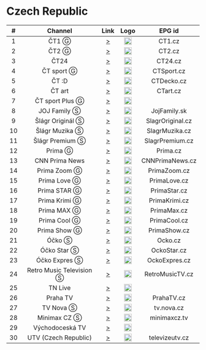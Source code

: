 <h1>Czech Republic</h1>

| #   | Channel        | Link  | Logo | EPG id |
|:---:|:--------------:|:-----:|:----:|:------:|
| 1   | ČT1 Ⓖ    | [>](https://sktv.plainrock127.xyz/get.php?x=CT1) | <img height="20" src="https://i.imgur.com/qBlEbN3.png"/> | CT1.cz |
| 2   | ČT2 Ⓖ    | [>](https://sktv.plainrock127.xyz/get.php?x=CT2) | <img height="20" src="https://i.imgur.com/HpnGC6A.png"/> | CT2.cz |
| 3   | ČT24      | [>](https://sktv.plainrock127.xyz/get.php?x=CT24) | <img height="20" src="https://i.imgur.com/pUMRFs1.png"/> | CT24.cz |
| 4   | ČT sport Ⓖ    | [>](https://sktv.plainrock127.xyz/get.php?x=CTsport) | <img height="20" src="https://i.imgur.com/I2dltZW.png"/> | CTSport.cz |
| 5   | ČT :D      | [>](https://sktv.plainrock127.xyz/get.php?x=CT_D) | <img height="20" src="https://i.imgur.com/Pa5rLpA.png"/> | CTDecko.cz |
| 6   | ČT art      | [>](https://sktv.plainrock127.xyz/get.php?x=CTart) | <img height="20" src="https://i.imgur.com/u8mfETB.png"/> | CTart.cz |
| 7   | ČT sport Plus Ⓖ    | [>](https://sktv.plainrock127.xyz/get.php?x=CTsportPlus) | <img height="20" src="https://i.imgur.com/5JiMynW.png"/> | |
| 8   | JOJ Family Ⓢ    | [>](https://live.cdn.joj.sk/live/hls/family-540.m3u8) | <img height="20" src="https://i.imgur.com/IZHIAAj.png"/> | JojFamily.sk |
| 9   | Šlágr Originál Ⓢ    | [>](https://stream-6.mazana.tv/slagr.m3u) | <img height="20" src="https://i.imgur.com/fQcx9S2.png"/> | SlagrOriginal.cz |
| 10  | Šlágr Muzika Ⓢ    | [>](https://stream-33.mazana.tv/slagr2.m3u) | <img height="20" src="https://i.imgur.com/J9YHDVS.png"/> | SlagrMuzika.cz |
| 11  | Šlágr Premium Ⓢ    | [>](https://stream-15.mazana.tv/slagrpremium.m3u) | <img height="20" src="https://i.imgur.com/Lp0IqDx.png"/> | SlagrPremium.cz |
| 12  | Prima Ⓖ   | [>](https://prima-ott-live.ssl.cdn.cra.cz/channels/prima_family/playlist/cze/live_hd.m3u8?offsetSeconds=0&url=0) | <img height="20" src="https://i.imgur.com/0aHT2Nj.png"> | Prima.cz |
| 13  | CNN Prima News   | [>](https://prima-ott-live.ssl.cdn.cra.cz/channels/prima_cnn/playlist/cze/live_hd.m3u8?offsetSeconds=0&url=0) | <img height="20" src="https://i.imgur.com/Il7t0bU.png"> | CNNPrimaNews.cz |
| 14  | Prima Zoom Ⓖ   | [>](https://prima-ott-live.ssl.cdn.cra.cz/channels/prima_zoom/playlist/cze/live_hd.m3u8?offsetSeconds=0&url=0) | <img height="20" src="https://i.imgur.com/zuzBucZ.png"> | PrimaZoom.cz |
| 15  | Prima Love Ⓖ   | [>](https://prima-ott-live.ssl.cdn.cra.cz/channels/prima_love/playlist/cze/live_hd.m3u8?offsetSeconds=0&url=0) | <img height="20" src="https://i.imgur.com/TOCZc3Y.png"> | PrimaLove.cz |
| 16  | Prima STAR Ⓖ   | [>](https://prima-ott-live.ssl.cdn.cra.cz/channels/prima_star/playlist/cze/live_hd.m3u8?offsetSeconds=0&url=0) | <img height="20" src="https://i.imgur.com/tQGwvNs.png"> | PrimaStar.cz |
| 17  | Prima Krimi Ⓖ   | [>](https://prima-ott-live.ssl.cdn.cra.cz/channels/prima_krimi/playlist/cze/live_hd.m3u8?offsetSeconds=0&url=0) | <img height="20" src="https://i.imgur.com/Dn2YxrA.png"> | PrimaKrimi.cz |
| 18  | Prima MAX Ⓖ   | [>](https://prima-ott-live.ssl.cdn.cra.cz/channels/prima_max/playlist/cze/live_hd.m3u8?offsetSeconds=0&url=0) | <img height="20" src="https://i.imgur.com/QaEakvm.png"> | PrimaMax.cz |
| 19  | Prima Cool Ⓖ   | [>](https://prima-ott-live.ssl.cdn.cra.cz/channels/prima_cool/playlist/cze/live_hd.m3u8?offsetSeconds=0&url=0) | <img height="20" src="https://i.imgur.com/JMHWmcJ.png"> | PrimaCool.cz |
| 20  | Prima Show Ⓖ   | [>](https://prima-ott-live.ssl.cdn.cra.cz/channels/prima_show/playlist/cze/live_hd.m3u8?offsetSeconds=0&url=0) | <img height="20" src="https://i.imgur.com/zX4NTJ5.png"> | PrimaShow.cz |
| 21  | Óčko Ⓢ    | [>](https://ocko-live.ssl.cdn.cra.cz/channels/ocko/playlist.m3u8) | <img height="20" src="https://i.imgur.com/iPmpsnN.png"/> | Ocko.cz |
| 22  | Óčko Star Ⓢ    | [>](https://ocko-live.ssl.cdn.cra.cz/channels/ocko_gold/playlist.m3u8) | <img height="20" src="https://i.imgur.com/tGzQFWw.png"/> | OckoStar.cz |
| 23  | Óčko Expres Ⓢ    | [>](https://ocko-live.ssl.cdn.cra.cz/channels/ocko_expres/playlist.m3u8) | <img height="20" src="https://i.imgur.com/e731JNS.png"/> | OckoExpres.cz |
| 24  | Retro Music Television Ⓢ    | [>](https://stream.mediawork.cz/retrotv/smil:retrotv2.smil/playlist.m3u8) | <img height="20" src="https://i.imgur.com/a6S2Yo4.png"/> | RetroMusicTV.cz |
| 25  | TN Live      | [>](https://sktv-forwarders.7m.pl/get.php?x=NovaTNLive) | <img height="20" src="https://i.imgur.com/9P7ZyFu.png"/> | |
| 26  | Praha TV      | [>](https://stream.polar.cz/prahatv/prahatvlive-1/playlist.m3u8) | <img height="20" src="https://www.praga2018.cz/wp-content/uploads/logo-prahatv.png"/> | PrahaTV.cz |
| 27  | TV Nova Ⓢ    | [>](http://88.212.15.27/live/nova_avc_25p/playlist.m3u8) | <img height="20" src="https://i.imgur.com/77ztmd9.png"/> | tv.nova.cz |
| 28  | Minimax CZ Ⓢ    | [>](https://stream.mediawork.cz/retrotv/smil:retrotv2.smil/playlist.m3u8) | <img height="20" src="https://i.imgur.com/WWOlm1x.png"/> | minimaxcz.tv |
| 29  | Východoceská TV      | [>](https://stream.polar.cz/vctv/vctvlive-1/playlist.m3u8) | <img height="20" src="https://i.imgur.com/4Wwptd3.png"/> | |
| 30  | UTV (Czech Republic)      | [>](https://vysilani.zaktv.cz/broadcast/hls/utv/index.m3u8) | <img height="20" src="https://imgur.com/ulfeIwM.png"/> | televizeutv.cz |
